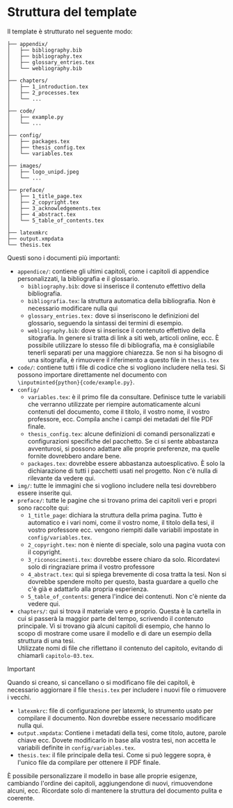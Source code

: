 # Struttura del template

Il template è strutturato nel seguente modo:

```files
├── appendix/
│   ├── bibliography.bib
│   ├── bibliography.tex
│   ├── glossary_entries.tex
│   └── webliography.bib
│
├── chapters/
│   ├── 1_introduction.tex
│   ├── 2_processes.tex
│   └── ...
│
├── code/
│   ├── example.py
│   └── ...
│
├── config/
│   ├── packages.tex
│   ├── thesis_config.tex
│   └── variables.tex
│
├── images/
│   ├── logo_unipd.jpeg
│   └── ...
│
├── preface/
│   ├── 1_title_page.tex
│   ├── 2_copyright.tex
│   ├── 3_acknowledgements.tex
│   ├── 4_abstract.tex
│   └── 5_table_of_contents.tex
│   
├── latexmkrc
├── output.xmpdata
└── thesis.tex
```

Questi sono i documenti più importanti:

- `appendice/`: contiene gli ultimi capitoli, come i capitoli di appendice personalizzati, la bibliografia e il glossario.
  - `bibliography.bib`: dove si inserisce il contenuto effettivo della bibliografia.
  - `bibliografia.tex`: la struttura automatica della bibliografia. Non è necessario modificare nulla qui
  - `glossary_entries.tex:` dove si inseriscono le definizioni del glossario, seguendo la sintassi dei termini di esempio.
  - `webliography.bib`: dove si inserisce il contenuto effettivo della sitografia. In genere si tratta di link a siti web, articoli online, ecc. È possibile utilizzare lo stesso file di bibliografia, ma è consigliabile tenerli separati per una maggiore chiarezza. Se non si ha bisogno di una sitografia, è rimuovere il riferimento a questo file in `thesis.tex`
- `code/`: contiene tutti i file di codice che si vogliono includere nella tesi. Si possono importare direttamente nel documento con `\inputminted{python}{code/example.py}`.
- `config/`
  - `variables.tex`: è il primo file da consultare.
    Definisce tutte le variabili che verranno utilizzate per riempire automaticamente alcuni contenuti del documento, come il titolo, il vostro nome, il vostro professore, ecc.
    Compila anche i campi dei metadati del file PDF finale.
  - `thesis_config.tex`: alcune definizioni di comandi personalizzati e configurazioni specifiche del pacchetto.
    Se ci si sente abbastanza avventurosi, si possono adattare alle proprie preferenze, ma quelle fornite dovrebbero andare bene.
  - `packages.tex`: dovrebbe essere abbastanza autoesplicativo.
    È solo la dichiarazione di tutti i pacchetti usati nel progetto.
    Non c'è nulla di rilevante da vedere qui.
- `img/`: tutte le immagini che si vogliono includere nella tesi dovrebbero essere inserite qui.
- `preface/`: tutte le pagine che si trovano prima dei capitoli veri e propri sono raccolte qui:
  - `1_title_page`: dichiara la struttura della prima pagina.
        Tutto è automatico e i vari nomi, come il vostro nome, il titolo della tesi, il vostro professore ecc. vengono riempiti dalle variabili impostate in `config/variables.tex`.
  - `2_copyright.tex`: non è niente di speciale, solo una pagina vuota con il copyright.
  - `3_riconoscimenti.tex`: dovrebbe essere chiaro da solo. Ricordatevi solo di ringraziare prima il vostro professore
  - `4_abstract.tex`: qui si spiega brevemente di cosa tratta la tesi.
    Non si dovrebbe spendere molto per questo, basta guardare a quello che c'è già e adattarlo alla propria esperienza.
  - `5_table_of_contents`: genera l'indice dei contenuti. Non c'è niente da vedere qui.
- `chapters/`: qui si trova il materiale vero e proprio.
Questa è la cartella in cui si passerà la maggior parte del tempo, scrivendo il contenuto principale.
Vi si trovano già alcuni capitoli di esempio, che hanno lo scopo di mostrare come usare il modello e di dare un esempio della struttura di una tesi. \
Utilizzate nomi di file che riflettano il contenuto del capitolo, evitando di chiamarli `capitolo-03.tex`.

> [!IMPORTANT]
> Quando si creano, si cancellano o si modificano file dei capitoli, è necessario aggiornare il file `thesis.tex` per includere i nuovi file o rimuovere i vecchi.

- `latexmkrc`: file di configurazione per latexmk, lo strumento usato per compilare il documento. Non dovrebbe essere necessario modificare nulla qui.
- `output.xmpdata`: Contiene i metadati della tesi, come titolo, autore, parole chiave ecc. Dovete modificarlo in base alla vostra tesi, non accetta le variabili definite in `config/variables.tex`.
- `thesis.tex`: il file principale della tesi. Come si può leggere sopra, è l'unico file da compilare per ottenere il PDF finale.

È possibile personalizzare il modello in base alle proprie esigenze, cambiando l'ordine dei capitoli, aggiungendone di nuovi, rimuovendone alcuni, ecc.
Ricordate solo di mantenere la struttura del documento pulita e coerente.
